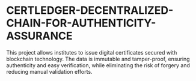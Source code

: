# CERTLEDGER-DECENTRALIZED-CHAIN-FOR-AUTHENTICITY-ASSURANCE
This project allows institutes to issue digital certificates secured with blockchain technology. The data is immutable and tamper-proof, ensuring authenticity and easy verification, while eliminating the risk of forgery and reducing manual validation efforts.
